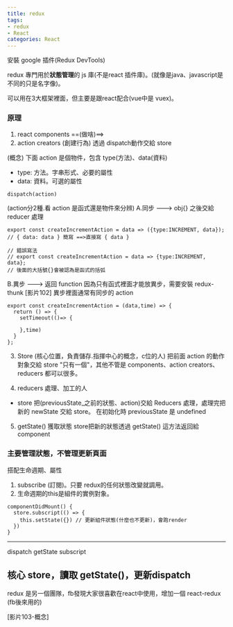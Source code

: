 ```yaml
---
title: redux
tags: 
- redux
- React
categories: React
---
```

安裝 google 插件(Redux DevTools)


redux 專門用於<b>狀態管理</b>的 js 庫(不是react 插件庫)。(就像是java、javascript是不同的只是名字像)。

可以用在3大框架裡面，但主要是跟react配合(vue中是 vuex)。


### 原理
1. react components ==(做啥)==> 
2. action creators (創建行為)
透過 dispatch動作交給 store

(概念)
下面 action 是個物件，包含 type(方法)、data(資料)
- type: 方法。字串形式、必要的屬性
- data: 資料。可選的屬性
```
dispatch(action)
```

(action分2種.看 action 是函式還是物件來分辨)
A.同步 ---> obj{}
之後交給 reducer 處理
```
export const createIncrementAction = data => ({type:INCREMENT, data});
// { data: data } 簡寫 ==>直接寫 { data }

// 錯誤寫法
// export const createIncrementAction = data => {type:INCREMENT, data};
// 後面的大括號{}會被認為是函式的括弧
```

B.異步 ---> 返回 function
因為只有函式裡面才能放異步，需要安裝 redux-thunk  [影片102] 
異步裡面通常有同步的 action
```
export const createIncrementAction = (data,time) => {
  return () => {
    setTimeout(()=> {

    },time)
  }
};
```

3. Store (核心位置，負責儲存.指揮中心的概念，c位的人)
把前面 action 的動作對象交給 store
"只有一個"，其他不管是 components、action creators、reducers 都可以很多。

4. reducers 處理、加工的人
- store 把(previousState_之前的狀態、action)交給 Reducers 處理，處理完把新的 newState 交給 store。
在初始化時 previousState 是 undefined

5. getState() 獲取狀態
store把新的狀態透過 getState() 這方法返回給 component

### 主要管理狀態，不管理更新頁面
搭配生命週期、屬性
1. subscribe (訂閱)。只要 redux的任何狀態改變就調用。
2. 生命週期的this是組件的實例對象。
```
componentDidMount() {
  store.subscript(() => {
    this.setState({}) // 更新組件狀態(什麼也不更新)，會跑render
  })
}
```

----------
dispatch
getState
subscript

核心 store，讀取 getState()，更新dispatch
---------------------
redux 是另一個團隊，fb發現大家很喜歡在react中使用，增加一個 react-redux (fb後來用的)


[影片103-概念]

